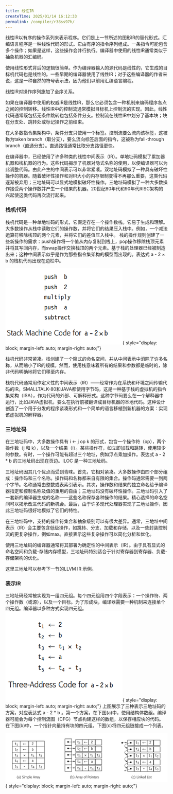 ```yaml
---
title: 线性IR
createTime: 2025/01/14 16:12:33
permalink: /compiler/r38ss97h/
---
```


线性IR以有序的操作系列来表示程序。它们是上一节所述的图形IR的替代形式。汇编语言程序是一种线性代码的形式。它由有序的指令序列组成。一条指令可能包含多个操作；如果是这样，这些操作会并行执行。编译器中使用的线性IR通常类似于抽象机器的汇编码。

使用线性形式背后的逻辑很简单。作为编译器输入的源代码是线性的，它生成的目标机代码也是线性的。一些早期的编译器使用了线性IR；对于这些编译器的作者来说，这是一种自然的符号表示法，因为他们以前用汇编语言编程。

线性IR对操作序列施加了全序关系。

如果在编译器中使用的权威IR是线性IR，那么它必须包含一种机制来编码程序各点之间的控制转移。线性IR中的控制流通常模拟目标机上控制流的实现。因此，线性代码通常既包括无条件跳转也包括条件分支。控制流在线性IR中划分了基本块；块在分支处、跳转处或标记操作之前结束。

在大多数指令集架构中，条件分支只使用一个标签。控制流要么流向该标签，这被称为taken branch（取分支），要么流向标签后面的指令，这被称为fall-through branch（直通分支）。直通路径通常比取分支路径更快。

在编译器中，已经使用了许多种类的线性中间表示（IR）。单地址码模拟了累加器机器和栈机器的行为。这些代码揭示了机器对隐式名称的使用，以便编译器可以为此调整代码。由此产生的中间表示可以非常紧凑。双地址码模拟了一种具有破坏性操作的机器。随着破坏性操作和对IR大小的内存限制变得不再那么重要，这类代码逐渐被弃用；三地址码可以显式地模拟破坏性操作。三地址码模拟了一种大多数操作接受两个操作数并产生一个结果的机器。20世纪80年代和90年代RISC架构的兴起使这类代码再次流行起来。

### 栈机代码

栈机代码是一种单地址码的形式，它假定存在一个操作数栈。它易于生成和理解。大多数操作从栈中读取它们的操作数，并将它们的结果压入栈中。例如，一个减法运算符移除栈顶的两个元素，并将它们的差值压入栈中。
栈的操作规则创建了一些新操作的需求：push操作将一个值从内存复制到栈上，pop操作移除栈顶元素并将其写回内存，而swap操作交换栈顶的两个元素。基于栈的处理器已经被制造出来；这种中间表示似乎是作为那些指令集架构的模型而出现的。表达式 a - 2 × b 的栈机代码出现在边栏中。

![picture4.1](/compiler/eac/IR/stack.png){ style="display: block; margin-left: auto; margin-right: auto;"}

栈机代码非常紧凑。栈创建了一个隐式的命名空间，并从中间表示中消除了许多名称，从而缩小了IR的规模。然而，使用栈意味着所有的结果和参数都是临时的，除非代码明确地将它们移至内存。

栈机代码通常用作定义性的中间表示（IR）——经常作为在系统和环境之间传输代码的IR。SMALLTALK-80和JAVA都使用字节码，这是一种基于栈的虚拟机的指令集架构（ISA），作为代码的外部、可解释形式。这种字节码要么在一个解释器中运行，比如JAVA虚拟机，要么在执行前被翻译成目标机器的本地代码。这种设计创造了一个用于分发的程序紧凑形式和一个简单的语言移植到新机器的方案：实现该虚拟机的解释器。

### 三地址码

在三地址码中，大多数操作具有 i <- j op k 的形式，包含一个操作符（op），两个操作数（j 和 k），以及一个结果（i）。某些操作符，如立即加载和跳转，使用较少的参数。有时，一个操作可能有超过三个地址，例如浮点乘加操作。表达式 a - 2 * b 的三地址码出现在页边。ILOC 是一种三地址码。

三地址码因其几个优点而受到青睐。首先，它相对紧凑。大多数操作由四个部分组成：操作码和三个名称。操作码和名称都来自有限的集合。操作码通常需要一到两个字节。名称通常由整数或表索引表示。其次，操作数和结果的独立命名给予编译器指定和控制名称及值的重用的自由；三地址码没有破坏性操作。三地址码引入了一套新的编译器生成的名称——这些名称保存各种操作的结果。精心选择的命名空间可以揭示改进代码的新机会。最后，由于许多现代处理器实现了三地址操作，因此三地址码很好地模拟了它们的特性。

在三地址码中，支持的操作符集合和抽象级别可以有很大差异。通常，三地址中间表示（IR）会主要包含低级操作，如跳转、分支、加载和存储，以及一些封装控制流的更复杂操作，例如max。直接表示这些复杂操作可以简化分析和优化。

使用三地址码的编译器通常将其部署为确定性的中间表示（IR）。由于具有显式的命名空间和负载-存储内存模型，三地址码特别适合于针对寄存器到寄存器、负载-存储架构的优化。

这里三地址可以参考下一节的LLVM IR 示例。

### 表示IR

三地址码经常被实现为一组四元组。每个四元组用四个字段表示：一个操作符、两个操作数（或源），以及一个目标。为了形成块，编译器需要一种机制来连接单个四元组。编译器以多种方式实现四元组。
![picture4.2](/compiler/eac/IR/irre.png){ style="display: block; margin-left: auto; margin-right: auto;"}
上图展示了三种表示三地址码的方案，对应表达式 a - 2 * b 。第一个方案，在下图(a)中，使用结构体数组。编译器可能会为每个控制流图（CFG）节点构建这样的数组，以保存相应块的代码。在下图(b)中，一个指针向量持有块的四元组。下图(c)将四元组链接成一个列表。

![picture4.2](/compiler/eac/IR/irre2.png){ style="display: block; margin-left: auto; margin-right: auto;"}


